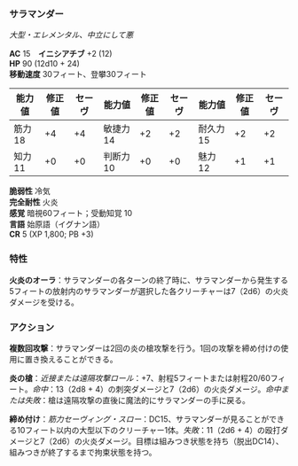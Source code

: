 ### サラマンダー
*大型・エレメンタル、中立にして悪*

**AC** 15　**イニシアチブ** +2 (12)  
**HP** 90 (12d10 + 24)  
**移動速度** 30フィート、登攀30フィート

| 能力値 | 修正値 | セーヴ | 能力値 | 修正値 | セーヴ | 能力値 | 修正値 | セーヴ |
|--------|--------|--------|--------|--------|--------|--------|--------|--------|
| 筋力18 | +4 | +4 | 敏捷力14 | +2 | +2 | 耐久力15 | +2 | +2 |
| 知力11 | +0 | +0 | 判断力10 | +0 | +0 | 魅力12 | +1 | +1 |

**脆弱性** 冷気  
**完全耐性** 火炎  
**感覚** 暗視60フィート；受動知覚 10  
**言語** 始原語（イグナン語）  
**CR** 5 (XP 1,800; PB +3)

### 特性

**火炎のオーラ**：サラマンダーの各ターンの終了時に、サラマンダーから発生する5フィートの放射内のサラマンダーが選択した各クリーチャーは7（2d6）の火炎ダメージを受ける。

### アクション

**複数回攻撃**：サラマンダーは2回の炎の槍攻撃を行う。1回の攻撃を締め付けの使用に置き換えることができる。

**炎の槍**：*近接または遠隔攻撃ロール*：+7、射程5フィートまたは射程20/60フィート。*命中*：13（2d8 + 4）の刺突ダメージと7（2d6）の火炎ダメージ。*命中または失敗*：槍は遠隔攻撃の直後に魔法的にサラマンダーの手に戻る。

**締め付け**：*筋力セーヴィング・スロー*：DC15、サラマンダーが見ることができる10フィート以内の大型以下のクリーチャー1体。*失敗*：11（2d6 + 4）の殴打ダメージと7（2d6）の火炎ダメージ。目標は組みつき状態を持ち（脱出DC14）、組みつきが終了するまで拘束状態を持つ。